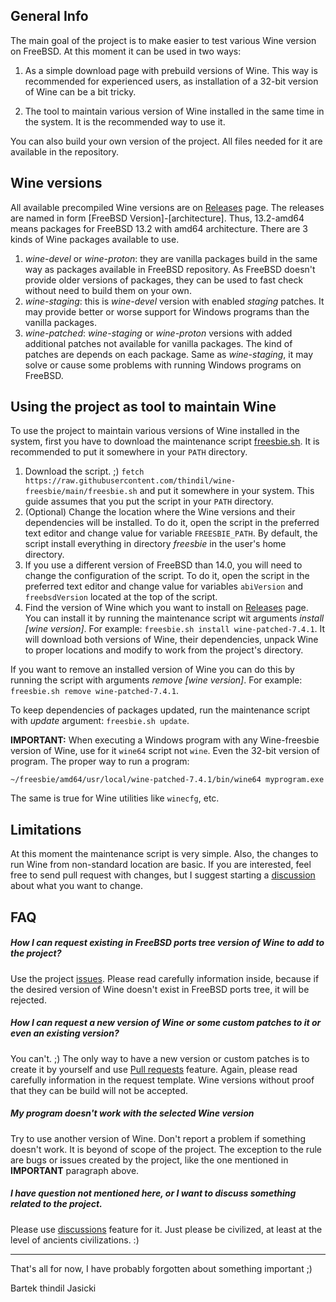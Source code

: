 ## General Info

The main goal of the project is to make easier to test various Wine version on
FreeBSD. At this moment it can be used in two ways:

1. As a simple download page with prebuild versions of Wine. This way is
   recommended for experienced users, as installation of a 32-bit version of
   Wine can be a bit tricky.

2. The tool to maintain various version of Wine installed in the same time in
   the system. It is the recommended way to use it.

You can also build your own version of the project. All files needed for it are
available in the repository.

## Wine versions

All available precompiled Wine versions are on [Releases](https://github.com/thindil/wine-freesbie/releases)
page. The releases are named in form [FreeBSD Version]-[architecture]. Thus,
13.2-amd64 means packages for FreeBSD 13.2 with amd64 architecture. There are 3
kinds of Wine packages available to use.

1. *wine-devel* or *wine-proton*: they are vanilla packages build in the same
   way as packages available in FreeBSD repository. As FreeBSD doesn't provide
   older versions of packages, they can be used to fast check without need to
   build them on your own.
2. *wine-staging*: this is *wine-devel* version with enabled *staging* patches.
   It may provide better or worse support for Windows programs than the vanilla
   packages.
3. *wine-patched*: *wine-staging* or *wine-proton* versions with added additional
   patches not available for vanilla packages. The kind of patches are depends
   on each package. Same as *wine-staging*, it may solve or cause some problems
   with running Windows programs on FreeBSD.

## Using the project as tool to maintain Wine

To use the project to maintain various versions of Wine installed in the
system, first you have to download the maintenance script [freesbie.sh](https://raw.githubusercontent.com/thindil/wine-freesbie/main/freesbie.sh).
It is recommended to put it somewhere in your `PATH` directory.

1. Download the script. ;) `fetch https://raw.githubusercontent.com/thindil/wine-freesbie/main/freesbie.sh`
   and put it somewhere in your system. This guide assumes that you put the
   script in your `PATH` directory.
2. (Optional) Change the location where the Wine versions and their
   dependencies will be installed. To do it, open the script in the preferred
   text editor and change value for variable `FREESBIE_PATH`. By default, the
   script install everything in directory *freesbie* in the user's home
   directory.
3. If you use a different version of FreeBSD than 14.0, you will need to
   change the configuration of the script. To do it, open the script in the
   preferred text editor and change value for variables `abiVersion` and
   `freebsdVersion` located at the top of the script.
3. Find the version of Wine which you want to install on [Releases](https://github.com/thindil/wine-freesbie/releases)
   page. You can install it by running the maintenance script wit arguments
   *install [wine version]*. For example: `freesbie.sh install
   wine-patched-7.4.1`. It will download both versions of Wine, their
   dependencies, unpack Wine to proper locations and modify to work from the
   project's directory.

If you want to remove an installed version of Wine you can do this by running
the script with arguments *remove [wine version]*. For example: `freesbie.sh
remove wine-patched-7.4.1`.

To keep dependencies of packages updated, run the maintenance script with
*update* argument: `freesbie.sh update`.

**IMPORTANT:** When executing a Windows program with any Wine-freesbie version
of Wine, use for it `wine64` script not `wine`. Even the 32-bit version of
program. The proper way to run a program:

`~/freesbie/amd64/usr/local/wine-patched-7.4.1/bin/wine64 myprogram.exe`

The same is true for Wine utilities like `winecfg`, etc.

## Limitations

At this moment the maintenance script is very simple. Also, the changes to run
Wine from non-standard location are basic. If you are interested, feel free to
send pull request with changes, but I suggest starting a [discussion](https://github.com/thindil/wine-freesbie/discussions)
about what you want to change.

## FAQ

##### How I can request existing in FreeBSD ports tree version of Wine to add to the project?

Use the project [issues](https://github.com/thindil/wine-freesbie/issues/new?assignees=&labels=&template=version-request.md&title=%5BNew+version%5D).
Please read carefully information inside, because if the desired version of
Wine doesn't exist in FreeBSD ports tree, it will be rejected.

##### How I can request a new version of Wine or some custom patches to it or even an existing version?

You can't. ;) The only way to have a new version or custom patches is to create
it by yourself and use [Pull requests](https://github.com/thindil/wine-freesbie/pulls)
feature. Again, please read carefully information in the request template. Wine
versions without proof that they can be build will not be accepted.

##### My program doesn't work with the selected Wine version

Try to use another version of Wine. Don't report a problem if something doesn't
work. It is beyond of scope of the project. The exception to the rule are
bugs or issues created by the project, like the one mentioned in **IMPORTANT**
paragraph above.

##### I have question not mentioned here, or I want to discuss something related to the project.

Please use [discussions](https://github.com/thindil/wine-freesbie/discussions)
feature for it. Just please be civilized, at least at the level of ancients
civilizations. :)

---
That's all for now, I have probably forgotten about something important ;)

Bartek thindil Jasicki
